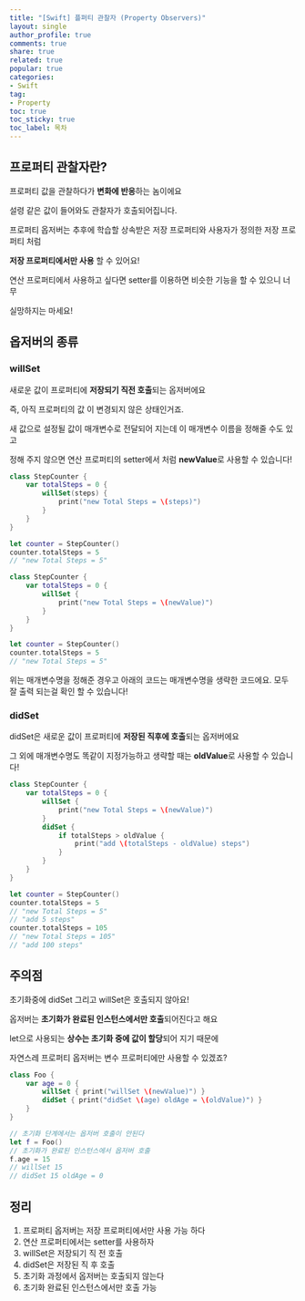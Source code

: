 ```yaml
---
title: "[Swift] 플퍼티 관찰자 (Property Observers)"
layout: single
author_profile: true
comments: true
share: true
related: true
popular: true
categories:
- Swift
tag:
- Property
toc: true
toc_sticky: true
toc_label: 목차
---
```

## 프로퍼티 관찰자란?

프로퍼티 값을 관찰하다가 **변화에 반응**하는 놈이에요

설령 같은 값이 들어와도 관찰자가 호출되어집니다.

프로퍼티 옵저버는 추후에 학습할 상속받은 저장 프로퍼티와 사용자가 정의한 저장 프로퍼티 처럼

**저장 프로퍼티에서만 사용** 할 수 있어요!

연산 프로퍼티에서 사용하고 싶다면 setter를 이용하면 비슷한 기능을 할 수 있으니 너무 

실망하지는 마세요!

## 옵저버의 종류

### willSet

새로운 값이 프로퍼티에 **저장되기 직전 호출**되는 옵저버에요

즉, 아직 프로퍼티의 값 이 변경되지 않은 상태인거죠.

새 값으로 설정될 값이 매개변수로 전달되어 지는데 이 매개변수 이름을 정해줄 수도 있고

정해 주지 않으면 연산 프로퍼티의 setter에서 처럼 **newValue**로 사용할 수 있습니다!

```swift
class StepCounter {
	var totalSteps = 0 {
		willSet(steps) {
            print("new Total Steps = \(steps)")
		}
	}
}

let counter = StepCounter()
counter.totalSteps = 5
// "new Total Steps = 5"
```

```swift
class StepCounter {
	var totalSteps = 0 {
		willSet {
			print("new Total Steps = \(newValue)")
		}
	}
}

let counter = StepCounter()
counter.totalSteps = 5
// "new Total Steps = 5"
```

위는 매개변수명을 정해준 경우고 아래의 코드는 매개변수명을 생략한 코드에요. 모두 잘 출력 되는걸 확인 할 수 있습니다!

### didSet

didSet은 새로운 값이 프로퍼티에 **저장된 직후에 호출**되는 옵저버에요

그 외에 매개변수명도 똑같이 지정가능하고 생략할 때는 **oldValue**로 사용할 수 있습니다!

```swift
class StepCounter {
	var totalSteps = 0 {
		willSet {
			print("new Total Steps = \(newValue)")
		}
		didSet {
			if totalSteps > oldValue {
				print("add \(totalSteps - oldValue) steps")
			}
		}
	}
}

let counter = StepCounter()
counter.totalSteps = 5
// "new Total Steps = 5"
// "add 5 steps"
counter.totalSteps = 105
// "new Total Steps = 105"
// "add 100 steps"
```

## 주의점

초기화중에 didSet 그리고 willSet은 호출되지 않아요!

옵저버는 **초기화가 완료된 인스턴스에서만 호출**되어진다고 해요

let으로 사용되는 **상수는 초기화 중에 값이 할당**되어 지기 때문에

자연스레 프로퍼티 옵저버는 변수 프로퍼티에만 사용할 수 있겠죠?

```swift
class Foo {
	var age = 0 {
		willSet { print("willSet \(newValue)") }
		didSet { print("didSet \(age) oldAge = \(oldValue)") }
	}
}

// 초기화 단계에서는 옵저버 호출이 안된다
let f = Foo()
// 초기화가 완료된 인스턴스에서 옵저버 호출
f.age = 15 
// willSet 15
// didSet 15 oldAge = 0
```

## 정리

1. 프로퍼티 옵저버는 저장 프로퍼티에서만 사용 가능 하다
2. 연산 프로퍼티에서는 setter를 사용하자
3. willSet은 저장되기 직 전 호출
4. didSet은 저장된 직 후 호출 
5. 초기화 과정에서 옵저버는 호출되지 않는다
6. 초기화 완료된 인스턴스에서만 호출 가능
